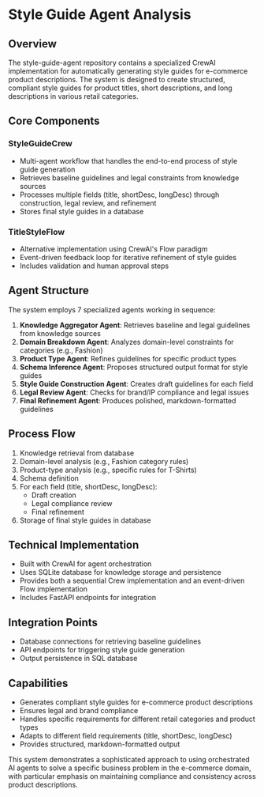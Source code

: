 # Style Guide Agent Analysis

## Overview
The style-guide-agent repository contains a specialized CrewAI implementation for automatically generating style guides for e-commerce product descriptions. The system is designed to create structured, compliant style guides for product titles, short descriptions, and long descriptions in various retail categories.

## Core Components

### StyleGuideCrew
- Multi-agent workflow that handles the end-to-end process of style guide generation
- Retrieves baseline guidelines and legal constraints from knowledge sources
- Processes multiple fields (title, shortDesc, longDesc) through construction, legal review, and refinement
- Stores final style guides in a database

### TitleStyleFlow 
- Alternative implementation using CrewAI's Flow paradigm
- Event-driven feedback loop for iterative refinement of style guides
- Includes validation and human approval steps

## Agent Structure

The system employs 7 specialized agents working in sequence:

1. **Knowledge Aggregator Agent**: Retrieves baseline and legal guidelines from knowledge sources
2. **Domain Breakdown Agent**: Analyzes domain-level constraints for categories (e.g., Fashion)
3. **Product Type Agent**: Refines guidelines for specific product types
4. **Schema Inference Agent**: Proposes structured output format for style guides
5. **Style Guide Construction Agent**: Creates draft guidelines for each field
6. **Legal Review Agent**: Checks for brand/IP compliance and legal issues
7. **Final Refinement Agent**: Produces polished, markdown-formatted guidelines

## Process Flow

1. Knowledge retrieval from database
2. Domain-level analysis (e.g., Fashion category rules)
3. Product-type analysis (e.g., specific rules for T-Shirts)
4. Schema definition
5. For each field (title, shortDesc, longDesc):
   - Draft creation
   - Legal compliance review
   - Final refinement
6. Storage of final style guides in database

## Technical Implementation

- Built with CrewAI for agent orchestration
- Uses SQLite database for knowledge storage and persistence
- Provides both a sequential Crew implementation and an event-driven Flow implementation
- Includes FastAPI endpoints for integration

## Integration Points

- Database connections for retrieving baseline guidelines
- API endpoints for triggering style guide generation
- Output persistence in SQL database

## Capabilities

- Generates compliant style guides for e-commerce product descriptions
- Ensures legal and brand compliance
- Handles specific requirements for different retail categories and product types
- Adapts to different field requirements (title, shortDesc, longDesc)
- Provides structured, markdown-formatted output

This system demonstrates a sophisticated approach to using orchestrated AI agents to solve a specific business problem in the e-commerce domain, with particular emphasis on maintaining compliance and consistency across product descriptions.